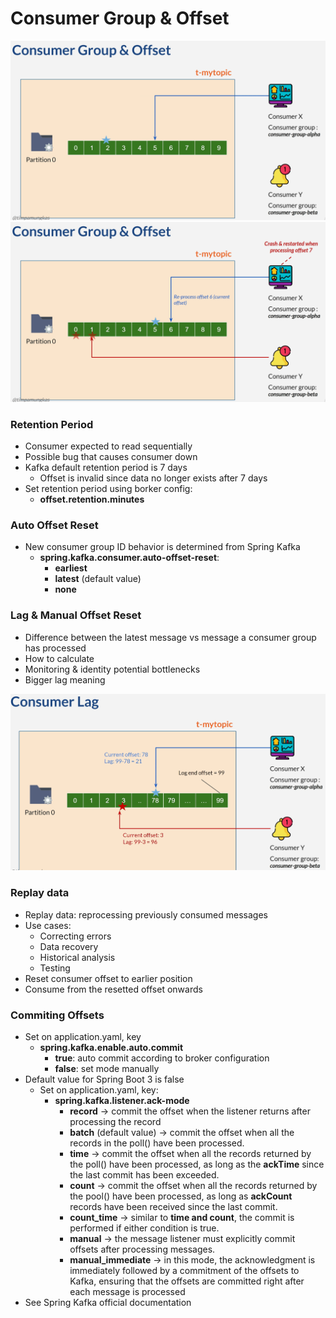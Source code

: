 # Consumer Group & Offset

![img_2.png](../images/img_2.png)
![img_3.png](../images/img_3.png)


### Retention Period
* Consumer expected to read sequentially
* Possible bug that causes consumer down
* Kafka default retention period is 7 days
    * Offset is invalid since data no longer exists after 7 days
* Set retention period using borker config:
    * **offset.retention.minutes**

### Auto Offset Reset

* New consumer group ID behavior is determined from Spring Kafka
    - **spring.kafka.consumer.auto-offset-reset**:
        - **earliest**
        - **latest** (default value)
        - **none**

### Lag & Manual Offset Reset

* Difference between the latest message vs message a consumer group has processed
* How to calculate
* Monitoring & identity potential bottlenecks
* Bigger lag meaning

![img_4.png](../images/img_4.png)


### Replay data

* Replay data: reprocessing previously consumed messages
* Use cases:
    * Correcting errors
    * Data recovery
    * Historical analysis
    * Testing
* Reset consumer offset to earlier position
* Consume from the resetted offset onwards


### Commiting Offsets

* Set on application.yaml, key
    * **spring.kafka.enable.auto.commit**
        * **true**: auto commit according to broker configuration
        * **false**: set mode manually
* Default value for Spring Boot 3 is false
    * Set on application.yaml, key:
        * **spring.kafka.listener.ack-mode**
            * **record** → commit the offset when the listener returns after processing the record
            * **batch** (default value) → commit the offset when all the records in the poll() have been processed.
            * **time** → commit the offset when all the records returned by the poll() have been processed, as long as the **ackTime** since the last commit has been exceeded.
            * **count** → commit the offset when all the records returned by the pool() have been processed, as long as **ackCount** records have been received since the last commit.
            * **count_time** → similar to **time and count**, the commit is performed if either condition is true.
            * **manual** → the message listener must explicitly commit offsets after processing messages.
            * **manual_immediate** → in this mode, the acknowledgment is immediately followed by a commitment of the offsets to Kafka, ensuring that the offsets are committed right after
              each message is processed
* See Spring Kafka official documentation